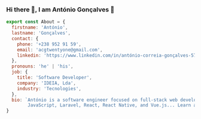 ### Hi there 👋, I am António Gonçalves 🌱                                                             

```javascript
export const About = {
  firstname: 'António',
  lastname: 'Gonçalves',
  contact: {
    phone: '+238 952 91 59',
    email: 'acgtwentyone@gmail.com',
    linkedin: 'https://www.linkedin.com/in/antónio-correia-gonçalves-570373',
  },
  pronouns: 'he' | 'his',
  job: {
    title: 'Software Developer',
    company: 'IDEIA, Lda',
    industry: 'Tecnologies',
  },
  bio: `António is a software engineer focused on full-stack web development, with extensive experience with PHP, 
        JavaScript, Laravel, React, React Native, and Vue.js... Learn and practice every day.`
}
```


